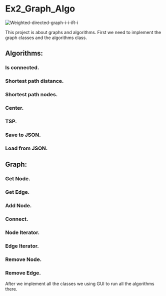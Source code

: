 # Ex2_Graph_Algo
![Weighted-directed-graph-i-i-iR-i](https://user-images.githubusercontent.com/84914845/145703597-5c8905ff-a6cb-422b-b1e6-bdb10a2ac2ca.png)

This project is about graphs and algorithms.
First we need to implement the graph classes and the algorithms class.
## Algorithms:
### Is connected.
### Shortest path distance.
### Shortest path nodes.
### Center.
### TSP.
### Save to JSON.
### Load from JSON.
## Graph:
### Get Node.
### Get Edge.
### Add Node.
### Connect.
### Node Iterator.
### Edge Iterator.
### Remove Node.
### Remove Edge.
After we implement all the classes we using GUI to run all the algorithms there.
